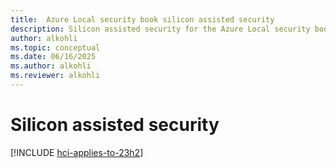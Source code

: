 ```yaml
---
title:  Azure Local security book silicon assisted security
description: Silicon assisted security for the Azure Local security book.
author: alkohli
ms.topic: conceptual
ms.date: 06/16/2025
ms.author: alkohli
ms.reviewer: alkohli
---
```


# Silicon assisted security

[!INCLUDE [hci-applies-to-23h2](../includes/hci-applies-to-23h2.md)]

